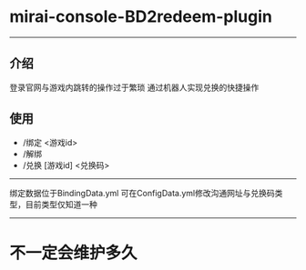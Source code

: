 # mirai-console-BD2redeem-plugin

---

## 介绍
登录官网与游戏内跳转的操作过于繁琐
通过机器人实现兑换的快捷操作

## 使用
- /绑定 <游戏id>
- /解绑
- /兑换 [游戏id] <兑换码>

---

绑定数据位于BindingData.yml
可在ConfigData.yml修改沟通网址与兑换码类型，目前类型仅知道一种

---

# 不一定会维护多久
